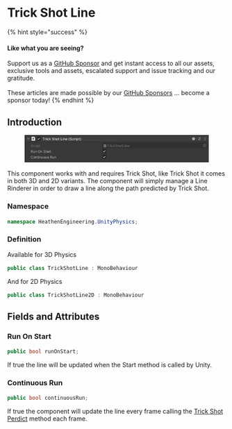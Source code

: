 # Trick Shot Line

{% hint style="success" %}
#### Like what you are seeing?

Support us as a [GitHub Sponsor](../../../where-to-buy/become-a-sponsor.md) and get instant access to all our assets, exclusive tools and assets, escalated support and issue tracking and our gratitude.\
\
These articles are made possible by our [GitHub Sponsors](../../../where-to-buy/become-a-sponsor.md) ... become a sponsor today!
{% endhint %}

## Introduction

<figure><img src="../../../.gitbook/assets/image (1) (1) (1) (1) (1) (1) (1) (1) (1) (1) (1) (1).png" alt=""><figcaption></figcaption></figure>

This component works with and requires Trick Shot, like Trick Shot it comes in both 3D and 2D variants. The component will simply manage a Line Rinderer in order to draw a line along the path predicted by Trick Shot.

### Namespace

```csharp
namespace HeathenEngineering.UnityPhysics;
```

### Definition

Available for 3D Physics

```csharp
public class TrickShotLine : MonoBehaviour
```

And for 2D Physics

```csharp
public class TrickShotLine2D : MonoBehaviour
```

## Fields and Attributes

### Run On Start

```csharp
public bool runOnStart;
```

If true the line will be updated when the Start method is called by Unity.

### Continuous Run

```csharp
public bool continuousRun;
```

If true the component will update the line every frame calling the [Trick Shot Perdict](trick-shot.md#predict) method each frame.

